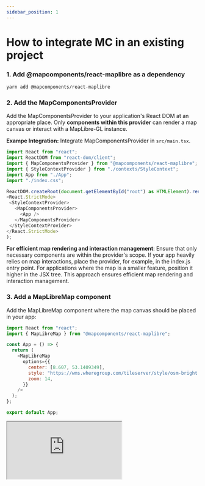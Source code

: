 ```yaml
---
sidebar_position: 1
---
```


# How to integrate MC in an existing project

### 1. Add @mapcomponents/react-maplibre as a dependency

```bash
yarn add @mapcomponents/react-maplibre
```

### 2. Add the MapComponentsProvider

Add the MapComponentsProvider to your application's React DOM at an appropriate place. Only **components within this provider** can render a map canvas or interact with a MapLibre-GL instance.

**Exampe Integration:** Integrate MapComponentsProvider in `src/main.tsx`.

```javascript
import React from "react";
import ReactDOM from "react-dom/client";
import { MapComponentsProvider } from "@mapcomponents/react-maplibre";
import { StyleContextProvider } from "./contexts/StyleContext";
import App from "./App";
import "./index.css";

ReactDOM.createRoot(document.getElementById("root") as HTMLElement).render(
<React.StrictMode>
 <StyleContextProvider>
   <MapComponentsProvider>
     <App />
   </MapComponentsProvider>
 </StyleContextProvider>
</React.StrictMode>
);
```

**For efficient map rendering and interaction management**:
Ensure that only necessary components are within the provider's scope.
If your app heavily relies on map interactions, place the provider, for example, in the index.js entry point. For applications where the map is a smaller feature, position it higher in the JSX tree. This approach ensures efficient map rendering and interaction management.

### 3. Add a MapLibreMap component

Add the MapLibreMap component where the map canvas should be placed in your app:

```javascript
import React from "react";
import { MapLibreMap } from "@mapcomponents/react-maplibre";

const App = () => {
  return (
    <MapLibreMap
      options={{
        center: [8.607, 53.1409349],
        style: "https://wms.wheregroup.com/tileserver/style/osm-bright.json",
        zoom: 14,
      }}
    />
  );
};

export default App;
```

<iframe
  id="iframe--core-maplibremap-config"
  title="MaplibreMap Config"
  src="https://mapcomponents.github.io/react-map-components-maplibre/iframe.html?viewMode=story&amp;id=core-maplibremap--example-config"
  allowfullscreen=""
  loading="lazy"
  style={{ width: "100%", height: "500px", border: "0px none" }}
></iframe>
